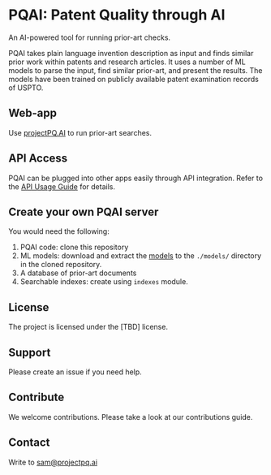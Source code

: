 # PQAI: Patent Quality through AI

An AI-powered tool for running prior-art checks.

PQAI takes plain language invention description as input and finds similar prior work within patents and research articles. It uses a number of ML models to parse the input, find similar prior-art, and present the results. The models have been trained on publicly available patent examination records of USPTO.

## Web-app

Use [projectPQ.AI](https://projectpq.ai/search) to run prior-art searches.

## API Access

PQAI can be plugged into other apps easily through API integration. Refer to the [API Usage Guide](docs/README-API.md) for details.

## Create your own PQAI server

You would need the following:

1. PQAI code: clone this repository
2. ML models: download and extract the [models](https://s3.amazonaws.com/pqai.s3/public/pqai-models-2020-12-10.zip) to the `./models/` directory in the cloned repository.
3. A database of prior-art documents
4. Searchable indexes: create using `indexes` module.

## License

The project is licensed under the [TBD] license.

## Support

Please create an issue if you need help.

## Contribute

We welcome contributions. Please take a look at our contributions guide.

## Contact

Write to [sam@projectpq.ai](sam@projectpq.ai)